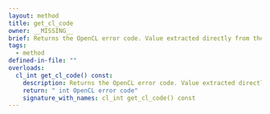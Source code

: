 ```yaml
---
layout: method
title: get_cl_code
owner: __MISSING__
brief: Returns the OpenCL error code. Value extracted directly from the OpenCL header.
tags:
  - method
defined-in-file: ""
overloads:
  cl_int get_cl_code() const:
    description: Returns the OpenCL error code. Value extracted directly from the OpenCL header.
    return: " int OpenCL error code"
    signature_with_names: cl_int get_cl_code() const
---
```

